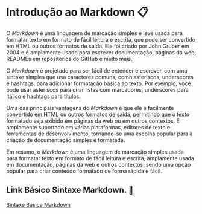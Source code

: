 # Introdução ao Markdown :clipboard:

O *Markdown* é uma linguagem de marcação simples e leve usada para formatar texto em formato de fácil leitura e escrita, que pode ser convertido em HTML ou outros formatos de saída. Ele foi criado por John Gruber em 2004 e é amplamente usado para escrever documentação, páginas da web, READMEs em repositórios do GitHub e muito mais.

O *Markdown* é projetado para ser fácil de entender e escrever, com uma sintaxe simples que usa caracteres comuns, como asteriscos, underscores e hashtags, para adicionar formatação básica ao texto. Por exemplo, você pode usar asteriscos para criar listas com marcadores, underscores para itálico e hashtags para títulos.

Uma das principais vantagens do *Markdown* é que ele é facilmente convertido em HTML ou outros formatos de saída, permitindo que o texto formatado seja exibido em páginas da web ou em outros contextos. É amplamente suportado em várias plataformas, editores de texto e ferramentas de desenvolvimento, tornando-se uma escolha popular para a criação de documentação simples e formatada.

Em resumo, o *Markdown* é uma linguagem de marcação simples usada para formatar texto em formato de fácil leitura e escrita, amplamente usada em documentação, páginas da web e outros contextos, sendo uma opção popular para criar conteúdo formatado de forma rápida e fácil.



## Link Básico Sintaxe Markdown. :link:
[Sintaxe Básica Markdown](https://www.markdownguide.org/basic-syntax/)
